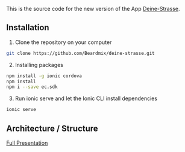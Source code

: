 This is the source code for the new version of the App [Deine-Strasse](http://deine-strasse.de).

## Installation

1. Clone the repository on your computer
```bash
git clone https://github.com/Beardmix/deine-strasse.git
```

2. Installing packages
```bash
npm install -g ionic cordova
npm install
npm i --save ec.sdk
```

3. Run ionic serve and let the Ionic CLI install dependencies
```bash
ionic serve
```

## Architecture / Structure
[Full Presentation](https://docs.google.com/presentation/d/1maP4FFkGDwigM77FH86vE9M_VczLfp_IGXhND0SiWGE/pub?start=false&loop=false&delayms=3000)